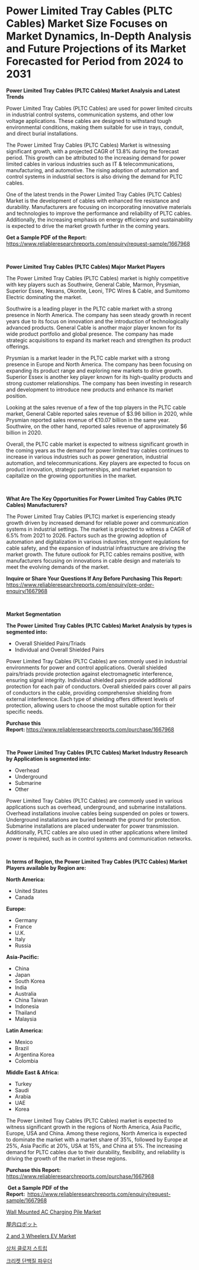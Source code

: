 <p><h1>Power Limited Tray Cables (PLTC Cables) Market Size Focuses on Market Dynamics, In-Depth Analysis and Future Projections of its Market Forecasted for Period from 2024 to 2031</h1></p><p><strong>Power Limited Tray Cables (PLTC Cables) Market Analysis and Latest Trends</strong></p>
<p><p>Power Limited Tray Cables (PLTC Cables) are used for power limited circuits in industrial control systems, communication systems, and other low voltage applications. These cables are designed to withstand tough environmental conditions, making them suitable for use in trays, conduit, and direct burial installations.</p><p>The Power Limited Tray Cables (PLTC Cables) Market is witnessing significant growth, with a projected CAGR of 13.8% during the forecast period. This growth can be attributed to the increasing demand for power limited cables in various industries such as IT & telecommunications, manufacturing, and automotive. The rising adoption of automation and control systems in industrial sectors is also driving the demand for PLTC cables.</p><p>One of the latest trends in the Power Limited Tray Cables (PLTC Cables) Market is the development of cables with enhanced fire resistance and durability. Manufacturers are focusing on incorporating innovative materials and technologies to improve the performance and reliability of PLTC cables. Additionally, the increasing emphasis on energy efficiency and sustainability is expected to drive the market growth further in the coming years.</p></p>
<p><strong>Get a Sample PDF of the Report:&nbsp;</strong> <a href="https://www.reliableresearchreports.com/enquiry/request-sample/1667968">https://www.reliableresearchreports.com/enquiry/request-sample/1667968</a></p>
<p>&nbsp;</p>
<p><strong>Power Limited Tray Cables (PLTC Cables) Major Market Players</strong></p>
<p><p>The Power Limited Tray Cables (PLTC Cables) market is highly competitive with key players such as Southwire, General Cable, Marmon, Prysmian, Superior Essex, Nexans, Okonite, Leoni, TPC Wires & Cable, and Sumitomo Electric dominating the market.</p><p>Southwire is a leading player in the PLTC cable market with a strong presence in North America. The company has seen steady growth in recent years due to its focus on innovation and the introduction of technologically advanced products. General Cable is another major player known for its wide product portfolio and global presence. The company has made strategic acquisitions to expand its market reach and strengthen its product offerings.</p><p>Prysmian is a market leader in the PLTC cable market with a strong presence in Europe and North America. The company has been focusing on expanding its product range and exploring new markets to drive growth. Superior Essex is another key player known for its high-quality products and strong customer relationships. The company has been investing in research and development to introduce new products and enhance its market position.</p><p>Looking at the sales revenue of a few of the top players in the PLTC cable market, General Cable reported sales revenue of $3.96 billion in 2020, while Prysmian reported sales revenue of €10.07 billion in the same year. Southwire, on the other hand, reported sales revenue of approximately $6 billion in 2020.</p><p>Overall, the PLTC cable market is expected to witness significant growth in the coming years as the demand for power limited tray cables continues to increase in various industries such as power generation, industrial automation, and telecommunications. Key players are expected to focus on product innovation, strategic partnerships, and market expansion to capitalize on the growing opportunities in the market.</p></p>
<p>&nbsp;</p>
<p><strong>What Are The Key Opportunities For Power Limited Tray Cables (PLTC Cables) Manufacturers?</strong></p>
<p><p>The Power Limited Tray Cables (PLTC) market is experiencing steady growth driven by increased demand for reliable power and communication systems in industrial settings. The market is projected to witness a CAGR of 6.5% from 2021 to 2026. Factors such as the growing adoption of automation and digitalization in various industries, stringent regulations for cable safety, and the expansion of industrial infrastructure are driving the market growth. The future outlook for PLTC cables remains positive, with manufacturers focusing on innovations in cable design and materials to meet the evolving demands of the market.</p></p>
<p><strong>Inquire or Share Your Questions If Any Before Purchasing This Report:</strong> <a href="https://www.reliableresearchreports.com/enquiry/pre-order-enquiry/1667968">https://www.reliableresearchreports.com/enquiry/pre-order-enquiry/1667968</a></p>
<p>&nbsp;</p>
<p><strong>Market Segmentation</strong></p>
<p><strong>The Power Limited Tray Cables (PLTC Cables) Market Analysis by types is segmented into:</strong></p>
<p><ul><li>Overall Shielded Pairs/Triads</li><li>Individual and Overall Shielded Pairs</li></ul></p>
<p><p>Power Limited Tray Cables (PLTC Cables) are commonly used in industrial environments for power and control applications. Overall shielded pairs/triads provide protection against electromagnetic interference, ensuring signal integrity. Individual shielded pairs provide additional protection for each pair of conductors. Overall shielded pairs cover all pairs of conductors in the cable, providing comprehensive shielding from external interference. Each type of shielding offers different levels of protection, allowing users to choose the most suitable option for their specific needs.</p></p>
<p><strong>Purchase this Report:&nbsp;</strong><a href="https://www.reliableresearchreports.com/purchase/1667968">https://www.reliableresearchreports.com/purchase/1667968</a></p>
<p>&nbsp;</p>
<p><strong>The Power Limited Tray Cables (PLTC Cables) Market Industry Research by Application is segmented into:</strong></p>
<p><ul><li>Overhead</li><li>Underground</li><li>Submarine</li><li>Other</li></ul></p>
<p><p>Power Limited Tray Cables (PLTC Cables) are commonly used in various applications such as overhead, underground, and submarine installations. Overhead installations involve cables being suspended on poles or towers. Underground installations are buried beneath the ground for protection. Submarine installations are placed underwater for power transmission. Additionally, PLTC cables are also used in other applications where limited power is required, such as in control systems and communication networks.</p></p>
<p>&nbsp;</p>
<p><strong>In terms of Region, the Power Limited Tray Cables (PLTC Cables) Market Players available by Region are:</strong></p>
<p>
    <p> <strong> North America: </strong>
        <ul>
            <li>United States</li>
            <li>Canada</li>
        </ul>
        </p> 
    <p> <strong> Europe: </strong>
        <ul>
            <li>Germany</li>
            <li>France</li>
            <li>U.K.</li>
            <li>Italy</li>
            <li>Russia</li>
        </ul>
        </p> 
    <p> <strong> Asia-Pacific: </strong>
        <ul>
            <li>China</li>
            <li>Japan</li>
            <li>South Korea</li>
            <li>India</li>
            <li>Australia</li>
            <li>China Taiwan</li>
            <li>Indonesia</li>
            <li>Thailand</li>
            <li>Malaysia</li>
        </ul>
        </p> 
    <p> <strong> Latin America: </strong>
        <ul>
            <li>Mexico</li>
            <li>Brazil</li>
            <li>Argentina Korea</li>
            <li>Colombia</li>
        </ul>
        </p> 
    <p> <strong> Middle East & Africa: </strong>
        <ul>
            <li>Turkey</li>
            <li>Saudi</li>
            <li>Arabia</li>
            <li>UAE</li>
            <li>Korea</li>
        </ul>
    </p>
    </p>
<p><p>The Power Limited Tray Cables (PLTC Cables) market is expected to witness significant growth in the regions of North America, Asia Pacific, Europe, USA and China. Among these regions, North America is expected to dominate the market with a market share of 35%, followed by Europe at 25%, Asia Pacific at 20%, USA at 15%, and China at 5%. The increasing demand for PLTC cables due to their durability, flexibility, and reliability is driving the growth of the market in these regions.</p></p>
<p><strong>Purchase this Report: </strong><a href="https://www.reliableresearchreports.com/purchase/1667968">https://www.reliableresearchreports.com/purchase/1667968</a></p>
<p>&nbsp;<strong>Get a Sample PDF of the Report:&nbsp;&nbsp;</strong><a href="https://www.reliableresearchreports.com/enquiry/request-sample/1667968">https://www.reliableresearchreports.com/enquiry/request-sample/1667968</a></p>
<p><strong></strong></p>
<p><p><a href="https://issuu.com/reportprime-2/docs/wall-mounted-ac-charging-pile-market-size-2030.ppt">Wall Mounted AC Charging Pile Market</a></p><p><a href="https://medium.com/@evans21bill/2024%E5%B9%B4%E3%81%8B%E3%82%892031%E5%B9%B4%E3%81%BE%E3%81%A7%E3%81%AE%E6%9C%9F%E9%96%93%E3%81%AB%E4%BA%88%E6%B8%AC%E3%81%95%E3%82%8C%E3%82%8B%E5%B1%8B%E5%86%85%E3%83%AD%E3%83%9C%E3%83%83%E3%83%88%E5%B8%82%E5%A0%B4%E3%81%AE%E5%88%86%E6%9E%90%E3%81%A8%E8%A6%8F%E6%A8%A1%E4%BA%88%E6%B8%AC-940c68d7c4a5">屋内ロボット</a></p><p><a href="https://issuu.com/reportprime-2/docs/2-and-3-wheelers-ev-market-size-2030.pptx">2 and 3 Wheelers EV Market</a></p><p><a href="https://medium.com/@joespinka88967/%EC%83%81%EC%B2%98-%ED%8F%90%EC%87%84-%EC%8A%A4%ED%8A%B8%EB%A6%BD-%EC%8B%9C%EC%9E%A5-%EB%B6%84%EC%84%9D-%EA%B8%80%EB%A1%9C%EB%B2%8C-%EC%82%B0%EC%97%85-%EC%A0%84%EB%A7%9D-%EB%B0%8F-%EC%98%88%EC%B8%A1-2024%EB%85%84%EB%B6%80%ED%84%B0-2031%EB%85%84%EA%B9%8C%EC%A7%80-9677f44fd395">상처 클로저 스트립</a></p><p><a href="https://github.com/fredrickeglers/Market-Research-Report-List-1/blob/main/882608615674.md">크리켓 단백질 파우더</a></p></p>
